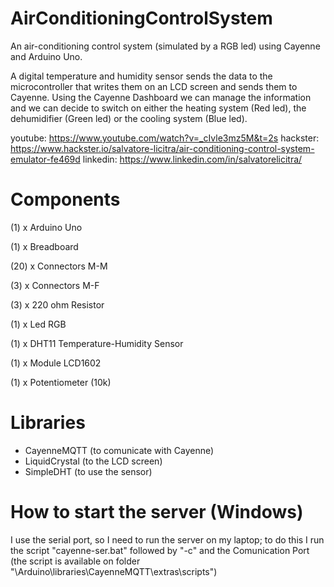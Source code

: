 # AirConditioningControlSystem
An air-conditioning control system (simulated by a RGB led) using Cayenne and Arduino Uno. ​

A digital temperature and humidity sensor sends the data to the microcontroller that writes them on an LCD screen and sends them to Cayenne. Using the Cayenne Dashboard we can manage the information and we can decide to switch on either the heating system (Red led), the dehumidifier (Green led) or the cooling system (Blue led).​

youtube: https://www.youtube.com/watch?v=_cIvle3mz5M&t=2s
hackster: https://www.hackster.io/salvatore-licitra/air-conditioning-control-system-emulator-fe469d
linkedin: https://www.linkedin.com/in/salvatorelicitra/

# Components
(1)   x Arduino Uno​

(1)   x Breadboard​

(20)  x Connectors M-M ​

(3)   x Connectors M-F ​

(3)   x 220 ohm Resistor ​

(1)   x Led RGB​

(1)   x DHT11 Temperature-Humidity Sensor​

(1)   x Module LCD1602​

(1)   x Potentiometer (10k)​

# Libraries
- CayenneMQTT (to comunicate with Cayenne)
- LiquidCrystal (to the LCD screen)
- SimpleDHT (to use the sensor)

# How to start the server (Windows)
I use the serial port, so I need to run the server on my laptop; to do this I run the script "cayenne-ser.bat" followed by "-c" and the Comunication Port (the script is available on folder "\Arduino\libraries\CayenneMQTT\extras\scripts")
